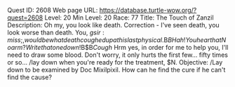 Quest ID: 2608
Web page URL: https://database.turtle-wow.org/?quest=2608
Level: 20
Min Level: 20
Race: 77
Title: The Touch of Zanzil
Description: Oh my, you look like death. Correction - I've seen death, you look worse than death. You, $g sir:miss;, would be what death coughed up at his last physical.$B$BHah! You hear that Noarm? Write that one down!$B$B*Cough* Hrm yes, in order for me to help you, I'll need to draw some blood. Don't worry, it only hurts the first few... fifty times or so... /lay down when you're ready for the treatment, $N.
Objective: /Lay down to be examined by Doc Mixilpixil. How can he find the cure if he can't find the cause?
